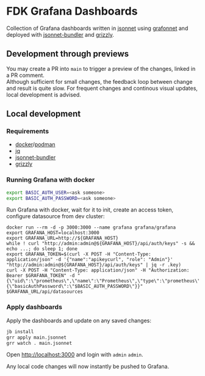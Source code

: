 # FDK Grafana Dashboards

Collection of Grafana dashboards
written in [jsonnet](https://jsonnet.org)
using [grafonnet](https://grafana.github.io/grafonnet-lib)
and deployed with [jsonnet-bundler](https://github.com/jsonnet-bundler/jsonnet-bundler)
and [grizzly](https://grafana.github.io/grizzly).

## Development through previews

You may create a PR into `main` to trigger a preview of the changes, linked in a
PR comment.  
Although sufficient for small changes, the feedback loop between change and
result is quite slow. For frequent changes and continous visual updates, local
development is advised.

## Local development

### Requirements

- [docker](https://docs.docker.com/engine/install/ubuntu)/[podman](https://podman.io/getting-started/installation)
- [jq](https://stedolan.github.io/jq)
- [jsonnet-bundler](https://github.com/jsonnet-bundler/jsonnet-bundler)
- [grizzly](https://grafana.github.io/grizzly)

### Running Grafana with docker

```bash
export BASIC_AUTH_USER=<ask someone>
export BASIC_AUTH_PASSWORD=<ask someone>
```

Run Grafana with docker, wait for it to init, create an access token, configure
datasource from dev cluster:

```
docker run --rm -d -p 3000:3000 --name grafana grafana/grafana
export GRAFANA_HOST=localhost:3000
export GRAFANA_URL=http://${GRAFANA_HOST}
while ! curl "http://admin:admin@${GRAFANA_HOST}/api/auth/keys" -s && echo ...; do sleep 1; done
export GRAFANA_TOKEN=$(curl -X POST -H "Content-Type: application/json" -d '{"name":"apikeycurl", "role": "Admin"}' "http://admin:admin@${GRAFANA_HOST}/api/auth/keys" | jq -r .key)
curl -X POST -H "Content-Type: application/json" -H "Authorization: Bearer $GRAFANA_TOKEN" -d "{\"uid\":\"prometheus\",\"name\":\"Prometheus\",\"type\":\"prometheus\",\"url\":\"https://thanos.dev.fellesdatakatalog.digdir.no\",\"access\":\"proxy\",\"basicAuth\":true,\"basicAuthUser\":\"$BASIC_AUTH_USER\",\"secureJsonData\":{\"basicAuthPassword\":\"$BASIC_AUTH_PASSWORD\"}}" $GRAFANA_URL/api/datasources
```

### Apply dashboards

Apply the dashboards and update on any saved changes:

```bash
jb install
grr apply main.jsonnet
grr watch . main.jsonnet
```

Open [http://localhost:3000](http://localhost:3000) and login with `admin`
`admin`.

Any local code changes will now instantly be pushed to Grafana.
